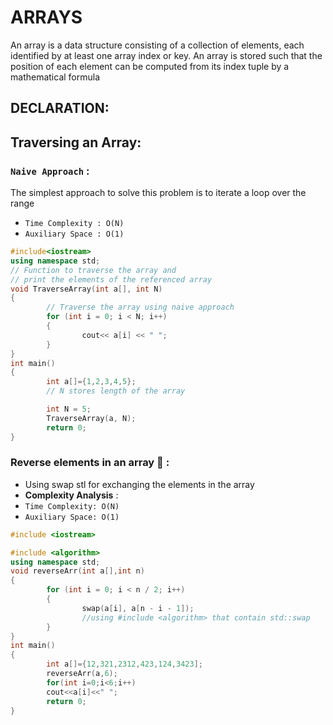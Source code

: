 # ARRAYS

An array is a data structure consisting of a collection of elements, each identified by at least one array index or key. An array is stored such that the position of each element can be computed from its index tuple by a mathematical formula

## DECLARATION:




## Traversing an Array:

### `Naive Approach` :
The simplest approach to solve this problem is to iterate a loop over the range
* `Time Complexity : O(N)`
* `Auxiliary Space : O(1)`
```cpp
#include<iostream>
using namespace std;
// Function to traverse the array and
// print the elements of the referenced array
void TraverseArray(int a[], int N)
{
        // Traverse the array using naive approach
        for (int i = 0; i < N; i++)
        {
                cout<< a[i] << " ";
        }
}
int main()
{
        int a[]={1,2,3,4,5};
        // N stores length of the array

        int N = 5;
        TraverseArray(a, N);
        return 0;
}
```

### Reverse elements in an array :thinking: :

* Using swap stl for exchanging the elements in the array
* **Complexity Analysis** :
* `Time Complexity: O(N)`
* `Auxiliary Space: O(1)`
```cpp
#include <iostream>

#include <algorithm>
using namespace std;
void reverseArr(int a[],int n)
{
        for (int i = 0; i < n / 2; i++)
        {
                swap(a[i], a[n - i - 1]);
                //using #include <algorithm> that contain std::swap
        }
}
int main()
{
        int a[]={12,321,2312,423,124,3423];
        reverseArr(a,6);
        for(int i=0;i<6;i++)
        cout<<a[i]<<" ";
        return 0;
}
```
